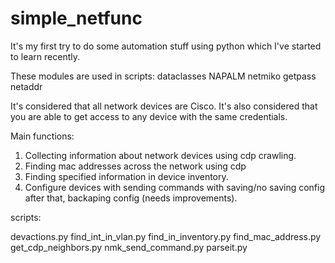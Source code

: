 # simple_netfunc

It's my first try to do some automation stuff using python which I've started to learn recently.

These modules are used in scripts:
dataclasses
NAPALM
netmiko
getpass
netaddr

It's considered that all network devices are Cisco.
It's also considered that you are able to get access to any device with the same credentials.

Main functions:
1. Collecting information about network devices using cdp crawling.
2. Finding mac addresses across the network using cdp
3. Finding specified information in device inventory.
4. Configure devices with sending commands with saving/no saving config after that, backaping config (needs improvements).

scripts:

devactions.py
find_int_in_vlan.py
find_in_inventory.py
find_mac_address.py
get_cdp_neighbors.py
nmk_send_command.py
parseit.py
